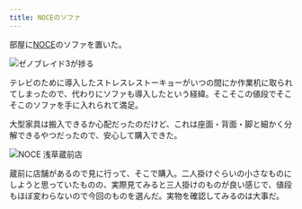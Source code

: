 ```yaml
---
title: NOCEのソファ
---
```

部屋に[NOCE](https://www.noce.co.jp/)のソファを置いた。

![](https://lh4.googleusercontent.com/8EBAihBgFJHRI0gsslIIFJbs32YjJr_CS4exLUfG2ccJlF-bTF23ly6mhy7sANpnE-VE4eG1zoa4AbOGli9c5UyaPoLE-YfS5XnPYQW_fKaPwqEMYyFUWe4V7kx30kO0W_eLaGtX9-JN0B7Fn8J0QBua9IekTA1MKmTkHpkBtPhvQYkJTMptRHA_41OkZw "ゼノブレイド3が捗る")

テレビのために導入したストレスレストーキョーがいつの間にか作業机に取られてしまったので、代わりにソファも導入したという経緯。そこそこの値段でそこそこのソファを手に入れられて満足。

大型家具は搬入できるか心配だったのだけど、これは座面・背面・脚と細かく分解できるやつだったので、安心して購入できた。

![](https://lh5.googleusercontent.com/KOVWET2_WNoCB8m-fVArNOj6LjGUppMY47zHi_1H-Ywz6zfuUlzWQCiArZXkuCuXdR-XxgzWdF-ZL_Fh55NSdCnlbUOq50W2e5WJ07aKCMNpMHhOzLg2Jr97gMl9kJsAms4XmDfPOVaTMnlp2AIygiDSlq6z9UW_t3OnUyzsak0wAQFMTTS-fL3TkAStHg "NOCE 浅草蔵前店")

蔵前に店舗があるので見に行って、そこで購入。二人掛けぐらいの小さなものにしようと思っていたものの、実際見てみると三人掛けのものが良い感じで、値段もほぼ変わらないので今回のものを選んだ。実物を確認してみるのは大事だ。
